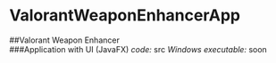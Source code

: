 # ValorantWeaponEnhancerApp
##Valorant Weapon Enhancer  
###Application with UI (JavaFX)
*code:* src
*Windows executable:* soon
